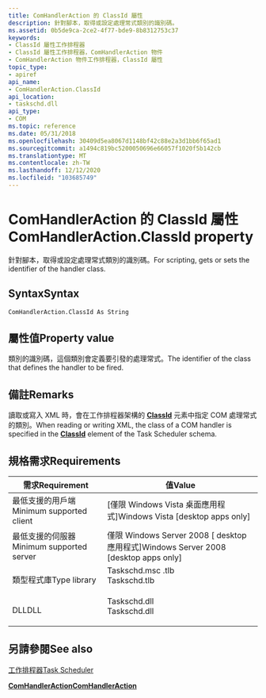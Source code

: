```yaml
---
title: ComHandlerAction 的 ClassId 屬性
description: 針對腳本，取得或設定處理常式類別的識別碼。
ms.assetid: 0b5de9ca-2ce2-4f77-bde9-8b8312753c37
keywords:
- ClassId 屬性工作排程器
- ClassId 屬性工作排程器，ComHandlerAction 物件
- ComHandlerAction 物件工作排程器，ClassId 屬性
topic_type:
- apiref
api_name:
- ComHandlerAction.ClassId
api_location:
- taskschd.dll
api_type:
- COM
ms.topic: reference
ms.date: 05/31/2018
ms.openlocfilehash: 30409d5ea8067d1148bf42c88e2a3d1bb6f65ad1
ms.sourcegitcommit: a1494c819bc5200050696e66057f1020f5b142cb
ms.translationtype: MT
ms.contentlocale: zh-TW
ms.lasthandoff: 12/12/2020
ms.locfileid: "103685749"
---
```

# <a name="comhandleractionclassid-property"></a><span data-ttu-id="0e359-106">ComHandlerAction 的 ClassId 屬性</span><span class="sxs-lookup"><span data-stu-id="0e359-106">ComHandlerAction.ClassId property</span></span>

<span data-ttu-id="0e359-107">針對腳本，取得或設定處理常式類別的識別碼。</span><span class="sxs-lookup"><span data-stu-id="0e359-107">For scripting, gets or sets the identifier of the handler class.</span></span>

## <a name="syntax"></a><span data-ttu-id="0e359-108">Syntax</span><span class="sxs-lookup"><span data-stu-id="0e359-108">Syntax</span></span>


```VB
ComHandlerAction.ClassId As String
```



## <a name="property-value"></a><span data-ttu-id="0e359-109">屬性值</span><span class="sxs-lookup"><span data-stu-id="0e359-109">Property value</span></span>

<span data-ttu-id="0e359-110">類別的識別碼，這個類別會定義要引發的處理常式。</span><span class="sxs-lookup"><span data-stu-id="0e359-110">The identifier of the class that defines the handler to be fired.</span></span>

## <a name="remarks"></a><span data-ttu-id="0e359-111">備註</span><span class="sxs-lookup"><span data-stu-id="0e359-111">Remarks</span></span>

<span data-ttu-id="0e359-112">讀取或寫入 XML 時，會在工作排程器架構的 [**ClassId**](taskschedulerschema-classid-comhandlertype-element.md) 元素中指定 COM 處理常式的類別。</span><span class="sxs-lookup"><span data-stu-id="0e359-112">When reading or writing XML, the class of a COM handler is specified in the [**ClassId**](taskschedulerschema-classid-comhandlertype-element.md) element of the Task Scheduler schema.</span></span>

## <a name="requirements"></a><span data-ttu-id="0e359-113">規格需求</span><span class="sxs-lookup"><span data-stu-id="0e359-113">Requirements</span></span>



| <span data-ttu-id="0e359-114">需求</span><span class="sxs-lookup"><span data-stu-id="0e359-114">Requirement</span></span> | <span data-ttu-id="0e359-115">值</span><span class="sxs-lookup"><span data-stu-id="0e359-115">Value</span></span> |
|-------------------------------------|-----------------------------------------------------------------------------------------|
| <span data-ttu-id="0e359-116">最低支援的用戶端</span><span class="sxs-lookup"><span data-stu-id="0e359-116">Minimum supported client</span></span><br/> | <span data-ttu-id="0e359-117">\[僅限 Windows Vista 桌面應用程式\]</span><span class="sxs-lookup"><span data-stu-id="0e359-117">Windows Vista \[desktop apps only\]</span></span><br/>                                          |
| <span data-ttu-id="0e359-118">最低支援的伺服器</span><span class="sxs-lookup"><span data-stu-id="0e359-118">Minimum supported server</span></span><br/> | <span data-ttu-id="0e359-119">僅限 Windows Server 2008 \[ desktop 應用程式\]</span><span class="sxs-lookup"><span data-stu-id="0e359-119">Windows Server 2008 \[desktop apps only\]</span></span><br/>                                    |
| <span data-ttu-id="0e359-120">類型程式庫</span><span class="sxs-lookup"><span data-stu-id="0e359-120">Type library</span></span><br/>             | <dl> <span data-ttu-id="0e359-121"><dt>Taskschd.msc .tlb</dt></span><span class="sxs-lookup"><span data-stu-id="0e359-121"><dt>Taskschd.tlb</dt></span></span> </dl> |
| <span data-ttu-id="0e359-122">DLL</span><span class="sxs-lookup"><span data-stu-id="0e359-122">DLL</span></span><br/>                      | <dl> <span data-ttu-id="0e359-123"><dt>Taskschd.dll</dt></span><span class="sxs-lookup"><span data-stu-id="0e359-123"><dt>Taskschd.dll</dt></span></span> </dl> |



## <a name="see-also"></a><span data-ttu-id="0e359-124">另請參閱</span><span class="sxs-lookup"><span data-stu-id="0e359-124">See also</span></span>

<dl> <dt>

[<span data-ttu-id="0e359-125">工作排程器</span><span class="sxs-lookup"><span data-stu-id="0e359-125">Task Scheduler</span></span>](task-scheduler-start-page.md)
</dt> <dt>

[<span data-ttu-id="0e359-126">**ComHandlerAction**</span><span class="sxs-lookup"><span data-stu-id="0e359-126">**ComHandlerAction**</span></span>](comhandleraction.md)
</dt> </dl>

 

 





